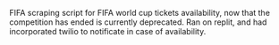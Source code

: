 FIFA scraping script for FIFA world cup tickets availability, now that the competition has ended is currently deprecated. Ran on replit, and had incorporated twilio to notificate in case of availability.
